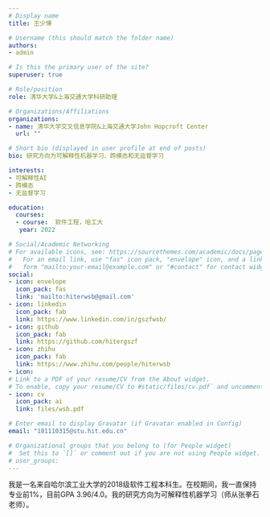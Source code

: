 ```yaml
---
# Display name
title: 王少博

# Username (this should match the folder name)
authors:
- admin

# Is this the primary user of the site?
superuser: true

# Role/position
role: 清华大学&上海交通大学科研助理

# Organizations/Affiliations
organizations:
- name: 清华大学交叉信息学院&上海交通大学John Hopcroft Center
  url: ""

# Short bio (displayed in user profile at end of posts)
bio: 研究方向为可解释性机器学习、跨模态和无监督学习

interests:
- 可解释性AI
- 跨模态
- 无监督学习

education:
  courses:
  - course:  软件工程，哈工大
   year: 2022

# Social/Academic Networking
# For available icons, see: https://sourcethemes.com/academic/docs/page-builder/#icons
#   For an email link, use "fas" icon pack, "envelope" icon, and a link in the
#   form "mailto:your-email@example.com" or "#contact" for contact widget.
social:
- icon: envelope
  icon_pack: fas
  link: 'mailto:hiterwsb@gmail.com'
- icon: linkedin
  icon_pack: fab
  link: https://www.linkedin.com/in/gszfwsb/
- icon: github
  icon_pack: fab
  link: https://github.com/hitergszf
- icon: zhihu
  icon_pack: fab
  link: https://www.zhihu.com/people/hiterwsb
- icon: 
# Link to a PDF of your resume/CV from the About widget.
# To enable, copy your resume/CV to #static/files/cv.pdf` and uncomment the lines below.
- icon: cv
  icon_pack: ai
  link: files/wsb.pdf

# Enter email to display Gravatar (if Gravatar enabled in Config)
email: "181110315@stu.hit.edu.cn"

# Organizational groups that you belong to (for People widget)
#  Set this to `[]` or comment out if you are not using People widget.
# user_groups:
---
```


我是一名来自哈尔滨工业大学的2018级软件工程本科生。在校期间，我一直保持专业前1%，目前GPA 3.96/4.0。我的研究方向为可解释性机器学习（师从张拳石老师）。

